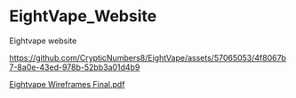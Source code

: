 # EightVape_Website

Eightvape website

https://github.com/CrypticNumbers8/EightVape/assets/57065053/4f8067b7-8a0e-43ed-978b-52bb3a01d4b9

[Eightvape Wireframes Final.pdf](https://github.com/CrypticNumbers8/EightVape/files/12137349/Eightvape.Wireframes.Final.pdf)
